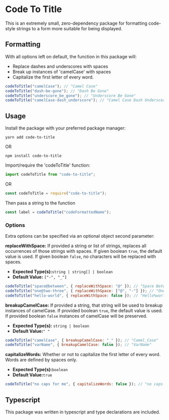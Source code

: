 # Code To Title

This is an extremely small, zero-dependency package for formatting code-style strings to a form more suitable for being displayed.

## Formatting

With all options left on default, the function in this package will:

- Replace dashes and underscores with spaces
- Break up instances of 'camelCase' with spaces
- Capitalize the first letter of every word.

```javascript
codeToTitle("camelCase"); // "Camel Case"
codeToTitle("dash-be-gone"); // "Dash Be Gone"
codeToTitle("underscore_be_gone"); // "Underscore Be Gone"
codeToTitle("camelCase-dash_underscore"); // "Camel Case Dash Underscore"
```

## Usage

Install the package with your preferred package manager:

`yarn add code-to-title`

OR

`npm install code-to-title`

Import/require the 'codeToTitle' function:

```javascript
import codeToTitle from "code-to-title";
```

OR

```javascript
const codeToTitle = require("code-to-title");
```

Then pass a string to the function

```javascript
const label = codeToTitle("codeFormattedName");
```

### Options

Extra options can be specified via an optional object second parameter:

**replaceWithSpace:** If provided a string or list of strings, replaces all occurrences of those strings with spaces. If given boolean `true`, the default value is used. If given boolean `false`, no characters will be replaced with spaces.

- **Expected Type(s):**`string | string[] | boolean`
- **Default Value:** `["-", "_"]`

```javascript
codeToTitle("space@between", { replaceWithSpace: "@" }); // "Space Between"
codeToTitle("one@two-three", { replaceWithSpace: ["@", "-"] }); // "One Two Three"
codeToTitle("hello-world", { replaceWithSpace: false }); // "Hello%world"
```

**breakupCamelCase:** If provided a string, that string will be used to breakup instances of camelCase. If provided boolean `true`, the default value is used. If provided boolean `false` instances of camelCase will be preserved.

- **Expected Type(s):** `string | boolean`
- **Default Value:**`" "`

```javascript
codeToTitle("camelCase", { breakupCamelCase: "_" }); // "Camel_Case"
codeToTitle("varName", { breakupCamelCase: false }); // "VarName"
```

**capitalizeWords:** Whether or not to capitalize the first letter of every word. Words are defined by spaces only.

- **Expected Type(s):**`boolean`
- **Default Value:**`true`

```javascript
codeToTitle("no caps for me", { capitalizeWords: false }); // "no caps for me"
```

## Typescript

This package was written in typescript and type declarations are included.
